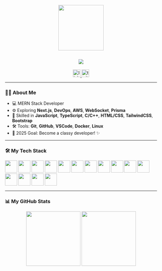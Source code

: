 <div align="center">
  <img height="150" src="https://media.tenor.com/y2JXkY1pXkwAAAAM/cat-computer.gif" />
</div>

<h2 align="center">
  <img src="https://readme-typing-svg.herokuapp.com?font=Fira+Code&size=30&pause=1000&color=1E90FF&center=true&vCenter=true&width=450&lines=⭐⭐⭐+Hey,+I+am+KIRTI+JIRATI!**+👋;Welcome+to+my+GitHub!" />
</h2>


<div align="center">
  <a href="https://www.linkedin.com/in/kirtijirati07/" target="_blank">
    <img src="https://img.shields.io/static/v1?message=LinkedIn&logo=linkedin&label=&color=0077B5&logoColor=white&labelColor=&style=for-the-badge" height="25" alt="linkedin logo" />
  </a>
  <a href="https://x.com/kirtiii_7" target="_blank">
    <img src="https://img.shields.io/static/v1?message=Twitter&logo=twitter&label=&color=1DA1F2&logoColor=white&labelColor=&style=for-the-badge" height="25" alt="twitter logo" />
  </a>
</div>

---

### 👩‍💻 About Me

- 💻 MERN Stack Developer  
- ⚙️ Exploring **Next.js**, **DevOps**, **AWS**, **WebSocket**, **Prisma**  
- 🧠 Skilled in **JavaScript**, **TypeScript**, **C/C++**, **HTML/CSS**, **TailwindCSS**, **Bootstrap**  
- 🛠️ Tools: **Git**, **GitHub**, **VSCode**, **Docker**, **Linux**  
- 🎯 2025 Goal: Become a classy developer! ✨

---

### 🛠️ My Tech Stack

<div align="left">
  <img src="https://cdn.jsdelivr.net/gh/devicons/devicon/icons/html5/html5-original.svg" height="40" />
  <img src="https://cdn.jsdelivr.net/gh/devicons/devicon/icons/css3/css3-original.svg" height="40" />
  <img src="https://cdn.jsdelivr.net/gh/devicons/devicon/icons/javascript/javascript-original.svg" height="40" />
  <img src="https://cdn.jsdelivr.net/gh/devicons/devicon/icons/typescript/typescript-original.svg" height="40" />
  <img src="https://cdn.jsdelivr.net/gh/devicons/devicon/icons/react/react-original.svg" height="40" />
  <img src="https://cdn.jsdelivr.net/gh/devicons/devicon/icons/nextjs/nextjs-original.svg" height="40" />
  <img src="https://cdn.jsdelivr.net/gh/devicons/devicon/icons/nodejs/nodejs-original.svg" height="40" />
  <img src="https://cdn.jsdelivr.net/gh/devicons/devicon/icons/express/express-original.svg" height="40" />
  <img src="https://cdn.jsdelivr.net/gh/devicons/devicon/icons/mongodb/mongodb-original.svg" height="40" />
  <img src="https://cdn.jsdelivr.net/gh/devicons/devicon/icons/bootstrap/bootstrap-original.svg" height="40" />
  <img src="https://cdn.jsdelivr.net/gh/devicons/devicon/icons/tailwindcss/tailwindcss-plain.svg" height="40" />
  <img src="https://cdn.jsdelivr.net/gh/devicons/devicon/icons/git/git-original.svg" height="40" />
  <img src="https://cdn.jsdelivr.net/gh/devicons/devicon/icons/github/github-original.svg" height="40" />
  <img src="https://cdn.jsdelivr.net/gh/devicons/devicon/icons/docker/docker-original.svg" height="40" />
  <img src="https://cdn.jsdelivr.net/gh/devicons/devicon/icons/linux/linux-original.svg" height="40" />
</div>

---

### 📊 My GitHub Stats

<div align="center">
  <img src="https://github-readme-stats.vercel.app/api?username=kirtii73&show_icons=true&theme=radical&border_radius=10" height="180" />
  <img src="https://github-readme-stats.vercel.app/api/top-langs/?username=kirtii73&layout=compact&theme=radical&border_radius=10" height="180" />
</div>
